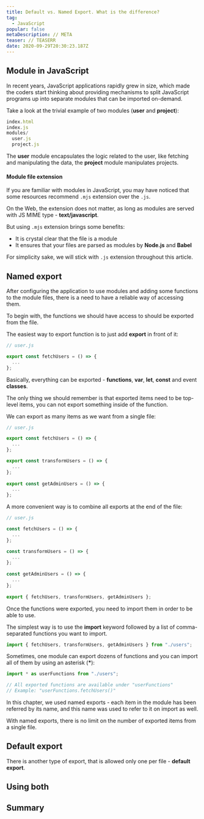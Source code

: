 ```yaml
---
title: Default vs. Named Export. What is the difference?
tag:
  - JavaScript
popular: false
metaDescription: // META
teaser: // TEASERR
date: 2020-09-29T20:30:23.187Z
---
```

## Module in JavaScript

In recent years, JavaScript applications rapidly grew in size, which made the coders start thinking about providing mechanisms to split JavaScript programs up into separate modules that can be imported on-demand.

Take a look at the trivial example of two modules (**user** and **project**):

```javascript
index.html
index.js
modules/
  user.js
  project.js
```

The **user** module encapsulates the logic related to the user, like fetching and manipulating the data, the **project** module manipulates projects.

#### Module file extension

If you are familiar with modules in JavaScript, you may have noticed that some resources recommend `.mjs` extension over the `.js`.

On the Web, the extension does not matter, as long as modules are served with JS MIME type - **text/javascript**.

But using `.mjs` extension brings some benefits:

* It is crystal clear that the file is a module
* It ensures that your files are parsed as modules by **Node.js** and **Babel**

For simplicity sake, we will stick with `.js` extension throughout this article.

## Named export

After configuring the application to use modules and adding some functions to the module files, there is a need to have a reliable way of accessing them.

To begin with, the functions we should have access to should be exported from the file.

The easiest way to export function is to just add **export** in front of it:

```javascript
// user.js

export const fetchUsers = () => {
  ...
};
```

Basically, everything can be exported - **functions**, **var**, **let**, **const** and event **classes**.

The only thing we should remember is that exported items need to be top-level items, you can not export something inside of the function.

We can export as many items as we want from a single file:

```javascript
// user.js

export const fetchUsers = () => {
  ...
};

export const transformUsers = () => {
  ...
};
  
export const getAdminUsers = () => {
  ...
};
```

A more convenient way is to combine all exports at the end of the file:

```javascript
// user.js

const fetchUsers = () => {
  ...
};

const transformUsers = () => {
  ...
};
  
const getAdminUsers = () => {
  ...
};
  
export { fetchUsers, transformUsers, getAdminUsers };
```

Once the functions were exported, you need to import them in order to be able to use.

The simplest way is to use the **import** keyword followed by a list of comma-separated functions you want to import.

```javascript
import { fetchUsers, transformUsers, getAdminUsers } from "./users";
```

Sometimes, one module can export dozens of functions and you can import all of them by using an asterisk (**\***):

```javascript
import * as userFunctions from "./users";

// All exported functions are available under "userFunctions"
// Example: "userFunctions.fetchUsers()"
```

In this chapter, we used named exports - each item in the module has been referred by its name, and this name was used to refer to it on import as well.

With named exports, there is no limit on the number of exported items from a single file.

## Default export

There is another type of export, that is allowed only one per file - **default export**.

## Using both

## Summary